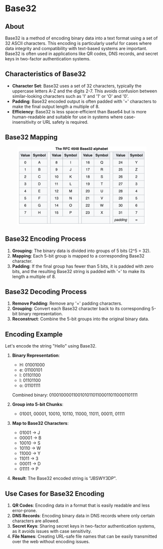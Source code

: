 # Base32

## About

Base32 is a method of encoding binary data into a text format using a set of 32 ASCII characters. This encoding is particularly useful for cases where data integrity and compatibility with text-based systems are important. Base32 is often used in applications like QR codes, DNS records, and secret keys in two-factor authentication systems.

## Characteristics of Base32

* **Character Set**: Base32 uses a set of 32 characters, typically the uppercase letters A-Z and the digits 2-7. This avoids confusion between similar-looking characters such as 'I' and '1' or 'O' and '0'.
* **Padding**: Base32 encoded output is often padded with '=' characters to make the final output length a multiple of 8.
* **Efficiency**: Base32 is less space-efficient than Base64 but is more human-readable and suitable for use in systems where case-insensitivity or URL safety is required.

## Base32 Mapping

<figure><img src="../../../../../.gitbook/assets/image.png" alt="" width="563"><figcaption></figcaption></figure>

## Base32 Encoding Process

1. **Grouping**: The binary data is divided into groups of 5 bits (2^5 = 32).
2. **Mapping**: Each 5-bit group is mapped to a corresponding Base32 character.
3. **Padding**: If the final group has fewer than 5 bits, it is padded with zero bits, and the resulting Base32 string is padded with '=' to make its length a multiple of 8.

## Base32 Decoding Process

1. **Remove Padding**: Remove any '=' padding characters.
2. **Grouping**: Convert each Base32 character back to its corresponding 5-bit binary representation.
3. **Reconstruct**: Combine the 5-bit groups into the original binary data.

## **Encoding Example**

Let's encode the string "Hello" using Base32.

1.  **Binary Representation**:

    * H: 01001000
    * e: 01100101
    * l: 01101100
    * l: 01101100
    * o: 01101111

    Combined binary: 0100100001100101011011000110110001101111
2. **Group into 5-bit Chunks**:
   * 01001, 00001, 10010, 10110, 11000, 11011, 00011, 01111
3. **Map to Base32 Characters**:
   * 01001 -> J
   * 00001 -> B
   * 10010 -> S
   * 10110 -> W
   * 11000 -> Y
   * 11011 -> 3
   * 00011 -> D
   * 01111 -> P
4. **Result**: The Base32 encoded string is "JBSWY3DP".

## Use Cases for Base32 Encoding

1. **QR Codes**: Encoding data in a format that is easily readable and less error-prone.
2. **DNS Records**: Encoding binary data in DNS records where only certain characters are allowed.
3. **Secret Keys**: Sharing secret keys in two-factor authentication systems, as it avoids issues with case sensitivity.
4. **File Names**: Creating URL-safe file names that can be easily transmitted over the web without encoding issues.

